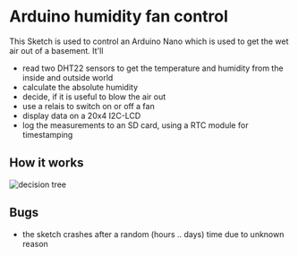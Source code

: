 Arduino humidity fan control
============================

This Sketch is used to control an Arduino Nano which is used to get the wet air out of a basement. It'll 
- read two DHT22 sensors to get the temperature and humidity from the inside and outside world
- calculate the absolute humidity
- decide, if it is useful to blow the air out
- use a relais to switch on or off a fan
- display data on a 20x4 I2C-LCD
- log the measurements to an SD card, using a RTC module for timestamping

How it works
------------

![decision tree](images/fancontrol.img.jpg?raw=true "decision tree of program logic")

Bugs
----

- the sketch crashes after a random (hours .. days) time due to unknown reason
